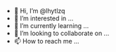 - 👋 Hi, I’m @lhytlzq
- 👀 I’m interested in ...
- 🌱 I’m currently learning ...
- 💞️ I’m looking to collaborate on ...
- 📫 How to reach me ...

<!---
lhytlzq/lhytlzq is a ✨ special ✨ repository because its `README.md` (this file) appears on your GitHub profile.
You can click the Preview link to take a look at your changes.
--->
